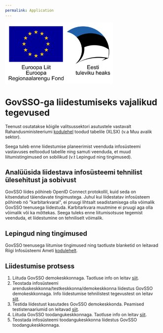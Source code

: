 ```yaml
---
permalink: Application
---
```


<img src='img/el_regionaalarengu_fond_horisontaalne.jpg' width="350" height="200" alt="Euroopa Liit Euroopa Regionaalarengu Fond"/>

# GovSSO-ga liidestumiseks vajalikud tegevused

Teenust osutatakse kõigile valitsussektori asutustele vastavalt Rahandusministeeriumi [kodulehel](https://www.rahandusministeerium.ee/et/riigihaldus) toodud tabelile (XLSX) (v.a Muu avalik sektor).

Seega tuleb enne liidestumise planeerimist veenduda infosüsteemi vastavuses eeltoodud tabelile ning samuti veenduda, et muud liitumistingimused on sobilikud (v.t Lepingud ning tingimused).

## Analüüsida liidestava infosüsteemi tehnilist ülesehitust ja sobivust

GovSSO liides põhineb OpenID Connect protokollil, kuid seda on kitsendatud täiendavate tingimustega. Juhul kui liidestatav infosüsteem põhineb nö "karbitarkvaral", ei pruugi lihtsalt seadistamisega olla võimalik GovSSO teenusega liidestuda. 
Karbitarkvara muutmine ei pruugi aga olla võimalik või ka mõttekas. Seega tuleks enne liitumisotsuse tegemist veenduda, et liidestumine on tehniliselt võimalik.

## Lepingud ning tingimused

GovSSO teenusega liitumise tingimused ning taotluste blanketid on leitavad Riigi Infosüsteemi Ameti [kodulehelt](https://www.ria.ee/riigi-infosusteem/elektrooniline-identiteet-ja-usaldusteenused/kesksed-autentimisteenused#govsso).

## Liidestumise protsess

1. Liituda GovSSO demokeskkonnaga. Taotluse info on leitav [siit](https://www.ria.ee/riigi-infosusteem/elektrooniline-identiteet-ja-usaldusteenused/kesksed-autentimisteenused#govsso).
2. Teostada infosüsteemi arenduskeskkonna/testkeskkonna/demokeskkonna liidestus GovSSO demokeskkonnaga. Info liidestumise tehnilistest tegevustest on leitav [siit](TechnicalSpecification).
3. Testida liidestust kasutades GovSSO demokeskkonda. Peamised testistenaariumid on leitavad [siit](https://github.com/e-gov/GOVSSO-Test).
4. Liituda GovSSO toodangukeskkonnaga. Taotluse info on leitav [siit](https://www.ria.ee/riigi-infosusteem/elektrooniline-identiteet-ja-usaldusteenused/kesksed-autentimisteenused#govsso).
5. Teostada infosüsteemi toodangukeskkonna liidestus GovSSO toodangukeskkonnaga.
